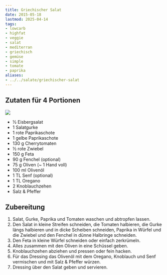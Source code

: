 ```yaml
---
title: Griechischer Salat
date: 2015-05-18
lastmod: 2025-04-14
tags:
- lowcarb
- highfat
- veggie
- salat
- mediterran
- griechisch
- gemüse
- simple
- tomate
- paprika
aliases:
- ../../salate/griechischer-salat
---
```


## Zutaten für 4 Portionen
![](/img/griechischer-salat.webp)

- ½ Eisbergsalat
- 1 Salatgurke
- 1 rote Paprikaschote
- 1 gelbe Paprikaschote
- 130 g Cherrytomaten
- ½  rote Zwiebel
- 150 g Feta
- 90 g  Fenchel (optional)
- 75 g  Oliven (~ 1 Hand voll)
- 100 ml  Olivenöl
- 1 TL Senf (optional)
- 1 TL Oregano
- 2 Knoblauchzehen
- Salz & Pfeffer

## Zubereitung
1. Salat, Gurke, Paprika und Tomaten waschen und abtropfen lassen.
2. Den Salat in kleine Streifen schneiden, die Tomaten halbieren, die Gurke längs halbieren und in dicke Scheiben schneiden, Paprika in Würfel und die Zwiebel und den Fenchel in dünne Halbringe schneiden.
3. Den Feta in kleine Würfel schneiden oder einfach zerkrümeln.
4. Alles zusammen mit den Oliven in eine Schüssel geben.
5. Knoblauchzehen abziehen und pressen oder fein hacken.
6. Für das Dressing das Olivenöl mit dem Oregano, Knoblauch und Senf vermischen und mit Salz & Pfeffer würzen.
7. Dressing über den Salat geben und servieren.
